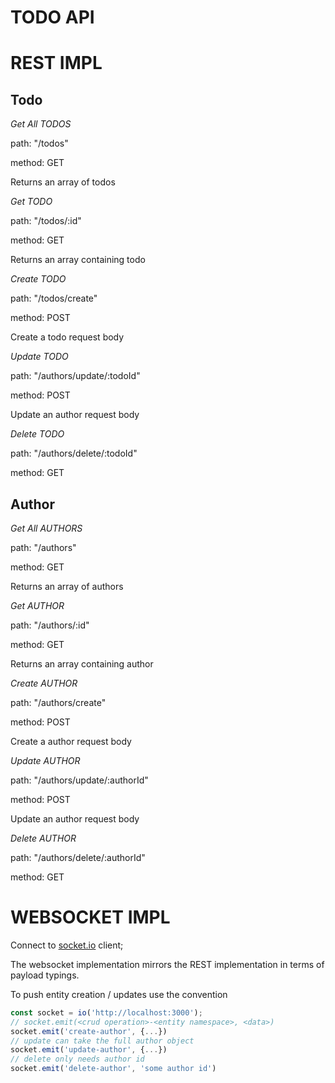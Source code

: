 # TODO API

# REST IMPL

## Todo

_Get All TODOS_

path: "/todos"

method: GET

Returns an array of todos

_Get TODO_

path: "/todos/:id"

method: GET

Returns an array containing todo

_Create TODO_

path: "/todos/create"

method: POST

Create a todo request body

_Update TODO_

path: "/authors/update/:todoId"

method: POST

Update an author request body

_Delete TODO_

path: "/authors/delete/:todoId"

method: GET

## Author

_Get All AUTHORS_

path: "/authors"

method: GET

Returns an array of authors

_Get AUTHOR_

path: "/authors/:id"

method: GET

Returns an array containing author

_Create AUTHOR_

path: "/authors/create"

method: POST

Create a author request body

_Update AUTHOR_

path: "/authors/update/:authorId"

method: POST

Update an author request body

_Delete AUTHOR_

path: "/authors/delete/:authorId"

method: GET

# WEBSOCKET IMPL

Connect to [socket.io](https://socket.io/) client;

The websocket implementation mirrors the REST implementation in terms of payload typings.

To push entity creation / updates use the convention

```ts
const socket = io('http://localhost:3000');
// socket.emit(<crud operation>-<entity namespace>, <data>)
socket.emit('create-author', {...})
// update can take the full author object
socket.emit('update-author', {...})
// delete only needs author id
socket.emit('delete-author', 'some author id')
```
